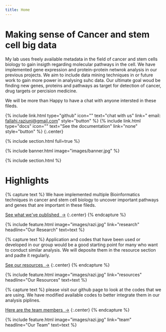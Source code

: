 ```yaml
---
title: Home
---
```


# Making sense of Cancer and stem cell big data

My lab uses freely available metadata in the field of cancer and stem cells biology to gain insigth regarding molecular pathways in the cell.
We have implemented gene expression and protein-protein netwrok analysis in our previous projects. We aim to include data mining techniques in or future work to gain more power in analysing suhc data.
Our ultimate goal woud be finding new genes, proteins and pathways as target for detection of cancer, drug targets or percision medicine.

We will be more than Happy to have a chat with anyone intersted in these fileds. 
  
{%
  include link.html
  type="github"
  icon=""
  text="chat with us"
  link=" email: fallahi.raziuni@gmail.com"
  style="button"
%}
{%
  include link.html
  type="docs"
  icon=""
  text="See the documentation"
  link="none"
  style="button"
%}
{:.center}

{% include section.html full=true %}

{% include banner.html image="images/banner.jpg" %}

{% include section.html %}

# Highlights

{% capture text %}
We have implemented multiple Bioinformatics techniques in cancer and stem cell biology to uncover important pathways and genes that are important in these fileds. 

[See what we've published &nbsp;→](https://scholar.google.com.au/citations?user=Txj1NyEAAAAJ&hl=en)
{:.center}
{% endcapture %}

{%
  include feature.html
  image="images/razi.jpg"
  link="research"
  headline="Our Research"
  text=text
%}

{% capture text %}
Application and codes that have been used or developed in our group would be a good starting point for many who want to conduct similar analysis. We will deposite them in the resource section and padte it regularly. 

[See our resources &nbsp;→](tools)
{:.center}
{% endcapture %}

{%
  include feature.html
  image="images/razi.jpg"
  link="resources"
  headline="Our Resources"
  text=text
%}

{% capture text %}
please visit our github page to look at the codes that we are using. We have modified available codes to better integrate them in our analysis piplines.

[Here are the team members &nbsp;→](team)
{:.center}
{% endcapture %}

{%
  include feature.html
  image="images/razi.jpg"
  link="team"
  headline="Our Team"
  text=text
%}
